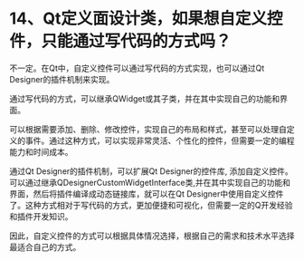 # 14、Qt定义面设计类，如果想自定义控件，只能通过写代码的方式吗？

不一定。在Qt中，自定义控件可以通过写代码的方式实现，也可以通过Qt Designer的插件机制来实现。

通过写代码的方式，可以继承QWidget或其子类，并在其中实现自己的功能和界面。

可以根据需要添加、删除、修改控件，实现自己的布局和样式，甚至可以处理自定义的事件。通过这种方式，可以实现非常灵活、个性化的控件，但需要一定的编程能力和时间成本。

通过Qt Designer的插件机制，可以扩展Qt Designer的控件库, 添加自定义控件。可以通过继承QDesignerCustomWidgetInterface类,并在其中实现自己的功能和界面，然后将插件编译成动态链接库，就可以在Qt Designer中使用自定义控件了。这种方式相对于写代码的方式，更加便捷和可视化，但需要一定的Q开发经验和插件开发知识。

因此，自定义控件的方式可以根据具体情况选择，根据自己的需求和技术水平选择最适合自己的方式。 
